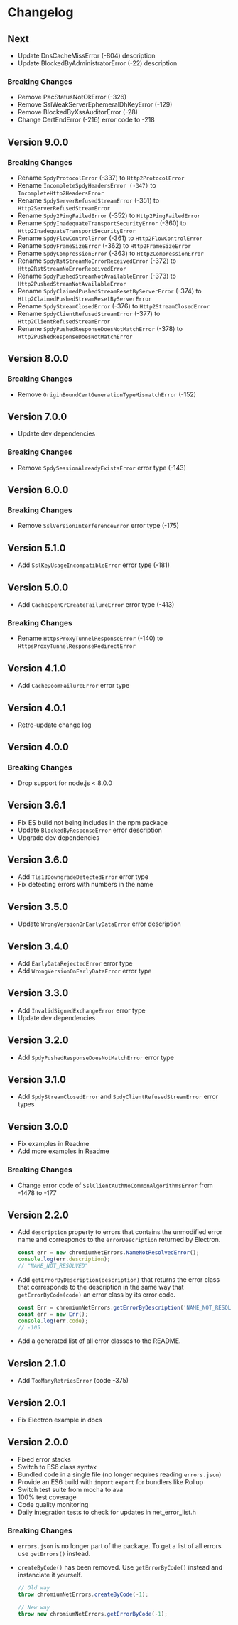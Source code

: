 Changelog
=========

## Next

 - Update DnsCacheMissError (-804) description
 - Update BlockedByAdministratorError (-22) description

### Breaking Changes

 - Remove PacStatusNotOkError (-326)
 - Remove SslWeakServerEphemeralDhKeyError (-129)
 - Remove BlockedByXssAuditorError (-28)
 - Change CertEndError (-216) error code to -218

## Version 9.0.0

### Breaking Changes

 - Rename `SpdyProtocolError` (-337) to `Http2ProtocolError`
 - Rename `IncompleteSpdyHeadersError (-347)` to `IncompleteHttp2HeadersError`
 - Rename `SpdyServerRefusedStreamError` (-351) to `Http2ServerRefusedStreamError`
 - Rename `Spdy2PingFailedError` (-352) to `Http2PingFailedError`
 - Rename `SpdyInadequateTransportSecurityError` (-360) to `Http2InadequateTransportSecurityError`
 - Rename `SpdyFlowControlError` (-361) to `Http2FlowControlError`
 - Rename `SpdyFrameSizeError` (-362) to `Http2FrameSizeError`
 - Rename `SpdyCompressionError` (-363) to `Http2CompressionError`
 - Rename `SpdyRstStreamNoErrorReceivedError` (-372) to `Http2RstStreamNoErrorReceivedError`
 - Rename `SpdyPushedStreamNotAvailableError` (-373) to `Http2PushedStreamNotAvailableError`
 - Rename `SpdyClaimedPushedStreamResetByServerError` (-374) to `Http2ClaimedPushedStreamResetByServerError`
 - Rename `SpdyStreamClosedError` (-376) to `Http2StreamClosedError`
 - Rename `SpdyClientRefusedStreamError` (-377) to `Http2ClientRefusedStreamError`
 - Rename `SpdyPushedResponseDoesNotMatchError` (-378) to `Http2PushedResponseDoesNotMatchError`

## Version 8.0.0

### Breaking Changes

 - Remove `OriginBoundCertGenerationTypeMismatchError` (-152)

## Version 7.0.0

 - Update dev dependencies

### Breaking Changes

 - Remove `SpdySessionAlreadyExistsError` error type (-143)

## Version 6.0.0

### Breaking Changes

 - Remove `SslVersionInterferenceError` error type (-175)

## Version 5.1.0

 - Add `SslKeyUsageIncompatibleError` error type (-181)

## Version 5.0.0

 - Add `CacheOpenOrCreateFailureError` error type (-413)

### Breaking Changes

 - Rename `HttpsProxyTunnelResponseError` (-140) to `HttpsProxyTunnelResponseRedirectError`


## Version 4.1.0

 - Add `CacheDoomFailureError` error type

## Version 4.0.1

 - Retro-update change log

## Version 4.0.0

### Breaking Changes

 - Drop support for node.js < 8.0.0

## Version 3.6.1

 - Fix ES build not being includes in the npm package
 - Update `BlockedByResponseError` error description
 - Upgrade dev dependencies

## Version 3.6.0

 - Add `Tls13DowngradeDetectedError` error type
 - Fix detecting errors with numbers in the name

## Version 3.5.0

 - Update `WrongVersionOnEarlyDataError` error description

## Version 3.4.0

 - Add `EarlyDataRejectedError` error type
 - Add `WrongVersionOnEarlyDataError` error type

## Version 3.3.0

 - Add `InvalidSignedExchangeError` error type
 - Update dev dependencies

## Version 3.2.0

 - Add `SpdyPushedResponseDoesNotMatchError` error type

## Version 3.1.0

 - Add `SpdyStreamClosedError` and `SpdyClientRefusedStreamError` error types

## Version 3.0.0

 - Fix examples in Readme
 - Add more examples in Readme

### Breaking Changes

 - Change error code of `SslClientAuthNoCommonAlgorithmsError` from -1478 to -177

## Version 2.2.0

 - Add `description` property to errors that contains the unmodified error name
   and corresponds to the `errorDescription` returned by Electron.
   ```js
   const err = new chromiumNetErrors.NameNotResolvedError();
   console.log(err.description);
   // "NAME_NOT_RESOLVED"
   ```

 - Add `getErrorByDescription(description)` that returns the error class that
   corresponds to the description in the same way that `getErrorByCode(code)`
   an error class by its error code.
   ```js
   const Err = chromiumNetErrors.getErrorByDescription('NAME_NOT_RESOLVED');
   const err = new Err();
   console.log(err.code);
   // -105
   ```

 - Add a generated list of all error classes to the README.

## Version 2.1.0

 - Add `TooManyRetriesError` (code -375)

## Version 2.0.1

 - Fix Electron example in docs

## Version 2.0.0

 - Fixed error stacks
 - Switch to ES6 class syntax
 - Bundled code in a single file (no longer requires reading `errors.json`)
 - Provide an ES6 build with `import` `export` for bundlers like Rollup
 - Switch test suite from mocha to ava
 - 100% test coverage
 - Code quality monitoring
 - Daily integration tests to check for updates in net_error_list.h

### Breaking Changes

 - `errors.json` is no longer part of the package. To get a list of all errors
   use `getErrors()` instead.

 - `createByCode()` has been removed. Use `getErrorByCode()` instead and
   instanciate it yourself.
   ```js
   // Old way
   throw chromiumNetErrors.createByCode(-1);

   // New way
   throw new chromiumNetErrors.getErrorByCode(-1);
   ```

